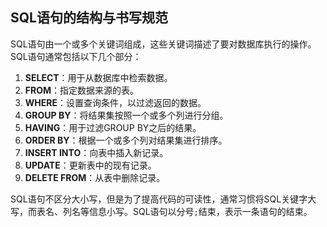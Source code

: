 ## **SQL语句的结构与书写规范**

SQL语句由一个或多个关键词组成，这些关键词描述了要对数据库执行的操作。SQL语句通常包括以下几个部分：

1. **SELECT**：用于从数据库中检索数据。
2. **FROM**：指定数据来源的表。
3. **WHERE**：设置查询条件，以过滤返回的数据。
4. **GROUP BY**：将结果集按照一个或多个列进行分组。
5. **HAVING**：用于过滤GROUP BY之后的结果。
6. **ORDER BY**：根据一个或多个列对结果集进行排序。
7. **INSERT INTO**：向表中插入新记录。
8. **UPDATE**：更新表中的现有记录。
9. **DELETE FROM**：从表中删除记录。

SQL语句不区分大小写，但是为了提高代码的可读性，通常习惯将SQL关键字大写，而表名、列名等信息小写。SQL语句以分号`;`结束，表示一条语句的结束。